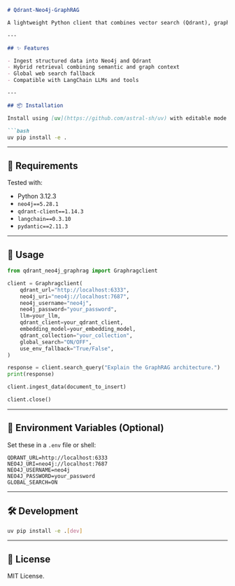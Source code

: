 ````markdown
# Qdrant-Neo4j-GraphRAG

A lightweight Python client that combines vector search (Qdrant), graph search (Neo4j), and LLM-based reasoning (LangChain) into a unified GraphRAG pipeline.

---

## ✨ Features

- Ingest structured data into Neo4j and Qdrant
- Hybrid retrieval combining semantic and graph context
- Global web search fallback 
- Compatible with LangChain LLMs and tools

---

## 📦 Installation

Install using [uv](https://github.com/astral-sh/uv) with editable mode:

```bash
uv pip install -e .
````

---

## 🧠 Requirements

Tested with:

* Python 3.12.3
* `neo4j==5.28.1`
* `qdrant-client==1.14.3`
* `langchain==0.3.10`
* `pydantic==2.11.3`

---

## 🚀 Usage

```python
from qdrant_neo4j_graphrag import Graphragclient

client = Graphragclient(
    qdrant_url="http://localhost:6333",
    neo4j_uri="neo4j://localhost:7687",
    neo4j_username="neo4j",
    neo4j_password="your_password",
    llm=your_llm,
    qdrant_client=your_qdrant_client,
    embedding_model=your_embedding_model,
    qdrant_collection="your_collection",
    global_search="ON/OFF",
    use_env_fallback="True/False",
)

response = client.search_query("Explain the GraphRAG architecture.")
print(response)

client.ingest_data(document_to_insert)

client.close()
```

---

## 🔧 Environment Variables (Optional)

Set these in a `.env` file or shell:

```env
QDRANT_URL=http://localhost:6333
NEO4J_URI=neo4j://localhost:7687
NEO4J_USERNAME=neo4j
NEO4J_PASSWORD=your_password
GLOBAL_SEARCH=ON
```

---

## 🛠️ Development

```bash
uv pip install -e .[dev]
```

---

## 📄 License

MIT License.
